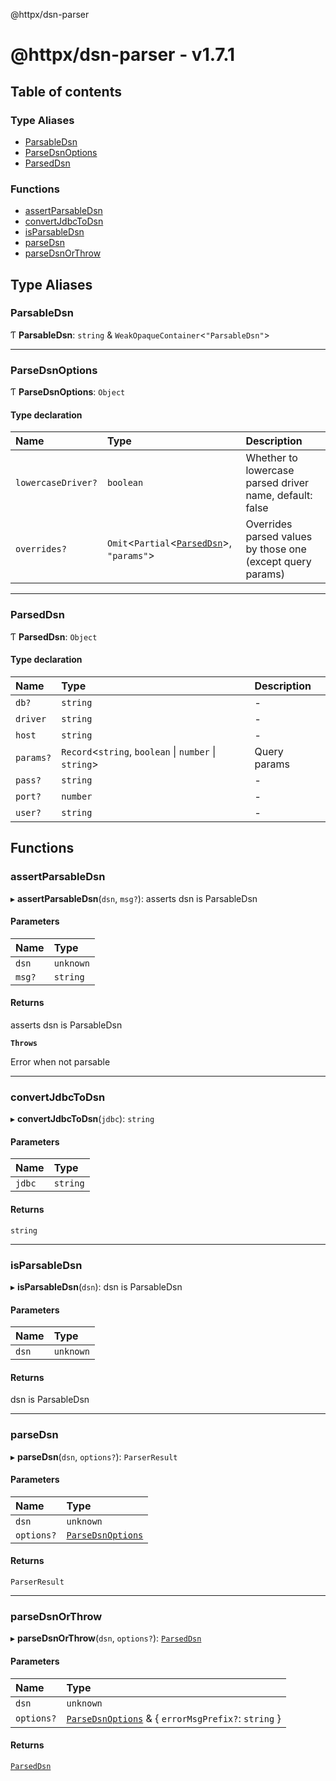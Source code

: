 @httpx/dsn-parser

# @httpx/dsn-parser - v1.7.1

## Table of contents

### Type Aliases

- [ParsableDsn](README.md#parsabledsn)
- [ParseDsnOptions](README.md#parsedsnoptions)
- [ParsedDsn](README.md#parseddsn)

### Functions

- [assertParsableDsn](README.md#assertparsabledsn)
- [convertJdbcToDsn](README.md#convertjdbctodsn)
- [isParsableDsn](README.md#isparsabledsn)
- [parseDsn](README.md#parsedsn)
- [parseDsnOrThrow](README.md#parsedsnorthrow)

## Type Aliases

### ParsableDsn

Ƭ **ParsableDsn**: `string` & `WeakOpaqueContainer`\<``"ParsableDsn"``\>

___

### ParseDsnOptions

Ƭ **ParseDsnOptions**: `Object`

#### Type declaration

| Name | Type | Description |
| :------ | :------ | :------ |
| `lowercaseDriver?` | `boolean` | Whether to lowercase parsed driver name, default: false |
| `overrides?` | `Omit`\<`Partial`\<[`ParsedDsn`](README.md#parseddsn)\>, ``"params"``\> | Overrides parsed values by those one (except query params) |

___

### ParsedDsn

Ƭ **ParsedDsn**: `Object`

#### Type declaration

| Name | Type | Description |
| :------ | :------ | :------ |
| `db?` | `string` | - |
| `driver` | `string` | - |
| `host` | `string` | - |
| `params?` | `Record`\<`string`, `boolean` \| `number` \| `string`\> | Query params |
| `pass?` | `string` | - |
| `port?` | `number` | - |
| `user?` | `string` | - |

## Functions

### assertParsableDsn

▸ **assertParsableDsn**(`dsn`, `msg?`): asserts dsn is ParsableDsn

#### Parameters

| Name | Type |
| :------ | :------ |
| `dsn` | `unknown` |
| `msg?` | `string` |

#### Returns

asserts dsn is ParsableDsn

**`Throws`**

Error when not parsable

___

### convertJdbcToDsn

▸ **convertJdbcToDsn**(`jdbc`): `string`

#### Parameters

| Name | Type |
| :------ | :------ |
| `jdbc` | `string` |

#### Returns

`string`

___

### isParsableDsn

▸ **isParsableDsn**(`dsn`): dsn is ParsableDsn

#### Parameters

| Name | Type |
| :------ | :------ |
| `dsn` | `unknown` |

#### Returns

dsn is ParsableDsn

___

### parseDsn

▸ **parseDsn**(`dsn`, `options?`): `ParserResult`

#### Parameters

| Name | Type |
| :------ | :------ |
| `dsn` | `unknown` |
| `options?` | [`ParseDsnOptions`](README.md#parsedsnoptions) |

#### Returns

`ParserResult`

___

### parseDsnOrThrow

▸ **parseDsnOrThrow**(`dsn`, `options?`): [`ParsedDsn`](README.md#parseddsn)

#### Parameters

| Name | Type |
| :------ | :------ |
| `dsn` | `unknown` |
| `options?` | [`ParseDsnOptions`](README.md#parsedsnoptions) & \{ `errorMsgPrefix?`: `string`  } |

#### Returns

[`ParsedDsn`](README.md#parseddsn)
